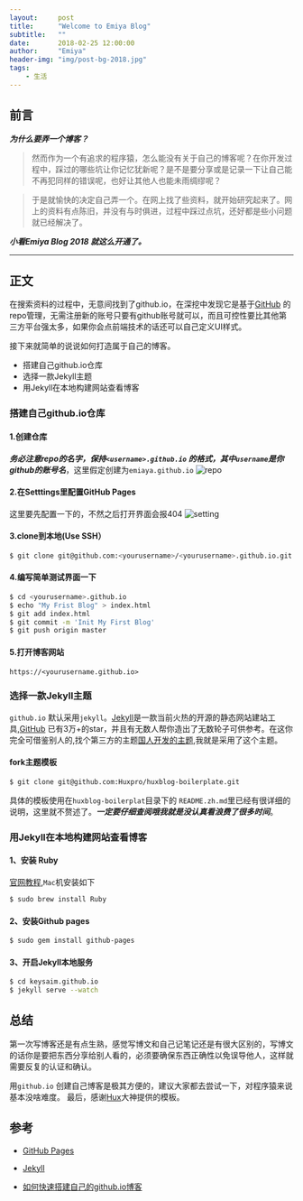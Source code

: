 ```yaml
---
layout:     post
title:      "Welcome to Emiya Blog"
subtitle:   ""
date:       2018-02-25 12:00:00
author:     "Emiya"
header-img: "img/post-bg-2018.jpg"
tags:
    - 生活
---
```



## 前言

***为什么要弄一个博客？***

> 然而作为一个有追求的程序猿，怎么能没有关于自己的博客呢？在你开发过程中，踩过的哪些坑让你记忆犹新呢？是不是要分享或是记录一下让自己能不再犯同样的错误呢，也好让其他人也能未雨绸缪呢？

> 于是就愉快的决定自己弄一个。在网上找了些资料，就开始研究起来了。网上的资料有点陈旧，并没有与时俱进，过程中踩过点坑，还好都是些小问题就已经解决了。

***小看Emiya Blog 2018  就这么开通了。***


---

## 正文

在搜索资料的过程中，无意间找到了github.io，在深挖中发现它是基于[GitHub](https://www.github.com) 的repo管理，无需注册新的账号只要有github账号就可以，而且可控性要比其他第三方平台强太多，如果你会点前端技术的话还可以自己定义UI样式。

接下来就简单的说说如何打造属于自己的博客。  

* 搭建自己github.io仓库
* 选择一款Jekyll主题
* 用Jekyll在本地构建网站查看博客

### 搭建自己github.io仓库
#### 1.创建仓库

***务必注意repo的名字，保持`<username>.github.io` 的格式，其中`username`是你github的账号名***，这里假定创建为`emiaya.github.io`
![repo]({{site.url}}/img/postsimgs/2018-02-25-repo.png)

#### 2.在Setttings里配置GitHub Pages
这里要先配置一下的，不然之后打开界面会报404
![setting]({{site.url}}/img/postsimgs/2018-02-25-settings.png)

#### 3.clone到本地(Use SSH）
```bash
$ git clone git@github.com:<yourusername>/<yourusername>.github.io.git
```
#### 4.编写简单测试界面一下
```bash
$ cd <yourusername>.github.io
$ echo "My Frist Blog" > index.html
$ git add index.html
$ git commit -m 'Init My First Blog'
$ git push origin master 
```
#### 5.打开博客网站 
`https://<yourusername.github.io>`

### 选择一款Jekyll主题
`github.io` 默认采用`jekyll`。[Jekyll](https://jekyllrb.com)是一款当前火热的开源的静态网站建站工具,[GitHub](https://github.com/jekyll/jekyll) 已有3万+的star，并且有无数人帮你造出了无数轮子可供参考。在这你完全可借鉴别人的,找个第三方的主题[国人开发的主题](https://github.com/Huxpro/huxpro.github.io),我就是采用了这个主题。

#### fork主题模板
```bash
$ git clone git@github.com:Huxpro/huxblog-boilerplate.git
```
具体的模板使用在`huxblog-boilerplat`目录下的 `README.zh.md`里已经有很详细的说明，这里就不赘述了。***一定要仔细查阅哦我就是没认真看浪费了很多时间***。


### 用Jekyll在本地构建网站查看博客
#### 1、安装 Ruby
[官网教程](https://www.ruby-lang.org/en/downloads/),`Mac`机安装如下

```bash
$ sudo brew install Ruby
```
#### 2、安装Github pages

```bash
$ sudo gem install github-pages
```
#### 3、开启Jekyll本地服务

```bash
$ cd keysaim.github.io
$ jekyll serve --watch
```

## 总结
第一次写博客还是有点生熟，感觉写博文和自己记笔记还是有很大区别的，写博文的话你是要把东西分享给别人看的，必须要确保东西正确性以免误导他人，这样就需要反复的认证和确认。

用`github.io` 创建自己博客是极其方便的，建议大家都去尝试一下，对程序猿来说基本没啥难度。
最后，感谢[Hux](http://huangxuan.me)大神提供的模板。

## 参考

* [GitHub Pages](https://pages.github.com/) 

* [Jekyll](http://jekyllrb.com/)

* [如何快速搭建自己的github.io博客](http://blog.csdn.net/Walkerhau/article/details/77394659)



